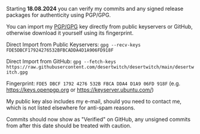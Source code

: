 Starting **18.08.2024** you can verify my commits and any signed release packages for authenticity using PGP/GPG.

You can import my [PGP/GPG](desertwitch.gpg) key directly from public keyservers or GitHub, otherwise download it yourself using its fingerprint.

Direct Import from Public Keyservers: `gpg --recv-keys FDE5DBCF17924276532BFBCADDA4D1A906FD918F`

Direct Import from GitHub: `gpg --fetch-keys https://raw.githubusercontent.com/desertwitch/desertwitch/main/desertwitch.gpg`

Fingerprint: `FDE5 DBCF 1792 4276 532B FBCA DDA4 D1A9 06FD 918F` (e.g. https://keys.openpgp.org or https://keyserver.ubuntu.com/)

My public key also includes my e-mail, should you need to contact me, which is not listed elsewhere for anti-spam reasons.

Commits should now show as "Verified" on GitHub, any unsigned commits from after this date should be treated with caution.
